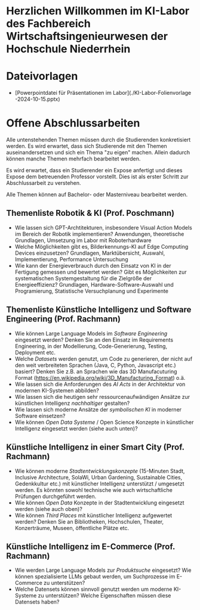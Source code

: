 # Herzlichen Willkommen im KI-Labor des Fachbereich Wirtschaftsingenieurwesen der Hochschule Niederrhein


# Dateivorlagen
* [Powerpointdatei für Präsentationen im Labor](./KI-Labor-Folienvorlage -2024-10-15.pptx)



# Offene Abschlussarbeiten
Alle untenstehenden Themen müssen durch die Studierenden konkretisiert werden. Es wird erwartet, dass sich Studierende mit den Themen auseinandersetzen und sich ein Thema "zu eigen" machen. Allein dadurch können manche Themen mehrfach bearbeitet werden.

Es wird erwartet, dass ein Studierender ein Expose anfertigt und dieses Expose dem betreuenden Professor vorstellt. Dies ist als erster Schritt zur Abschlussarbeit zu verstehen.

Alle Themen können auf Bachelor- oder Masterniveau bearbeitet werden.

## Themenliste Robotik & KI  (Prof. Poschmann)
- Wie lassen sich GPT-Archtitekturen, insbesondere Visual Action Models im Bereich der Robotik implementieren? Anwendungen, theoretische Grundlagen, Umsetzung im Labor mit Roboterhardware
- Welche Möglichkeiten gibt es, Bilderkennungs-KI auf Edge Computing Devices einzusetzen? Grundlagen, Marktübersicht, Auswahl, Implementierung, Performance Untersuchung
- Wie kann der Energieverbrauch durch den Einsatz von KI in der Fertigung gemessen und bewertet werden? Gibt es Möglichkeiten zur systematischen Systemgestaltung für die Zielgröße der Energieeffizienz? Grundlagen, Hardware-Software-Auswahl und Programierung, Statistische Versuchplanung und Experimente


## Themenliste Künstliche Intelligenz und Software Engineering (Prof. Rachmann)

- Wie können Large Language Models im *Software Engineering* eingesetzt werden? Denken Sie an den Einsatz im Requirements Engineering, in der Modellierung, Code-Generierung, Testing, Deployment etc.
- Welche *Datasets* werden genutzt, um Code zu generieren, der nicht auf den weit verbreiteten Sprachen (Java, C, Python, Javascript etc.) basiert? Denken Sie z.B. an Sprachen wie das 3D Manufacuturing Format (https://en.wikipedia.org/wiki/3D_Manufacturing_Format) o.ä.
- Wie lassen sich die Anforderungen des *AI Acts* in der Architektur von modernen KI-Systemen abbilden?
- Wie lassen sich die heutigen sehr ressourcenaufwändigen Ansätze zur künstlichen Intelligenz *nachhaltiger* gestalten?
- Wie lassen sich moderne Ansätze der *symbolischen KI* in moderner Software einsetzen?
- Wie können *Open Data Systeme* / Open Science Konzepte in künstlicher Intelligenz eingesetzt werden (siehe auch unten)?

## Künstliche Intelligenz in einer Smart City (Prof. Rachmann)

- Wie können moderne *Stadtentwicklungskonzepte* (15-Minuten Stadt, Inclusive Architecture, SolaWi, Urban Gardening, Sustainable Cities, Gedenkkultur etc.) mit künstlicher Intelligenz unterstützt / umgesetzt werden. Es könnten sowohl technische wie auch wirtschaftliche Prüfungen durchgeführt werden.
- Wie können *Open Data* Konzepte in der Stadtentwicklung eingesetzt werden (siehe auch oben)?
- Wie können *Third Places* mit künstlicher Intelligenz aufgewertet werden? Denken Sie an Bibliotheken, Hochschulen, Theater, Konzerträume, Museen, öffentliche Plätze etc.


## Künstliche Intelligenz im E-Commerce (Prof. Rachmann)

- Wie werden Large Language Models zur *Produktsuche* eingesetzt? Wie können spezialisierte LLMs gebaut werden, um Suchprozesse im E-Commerce zu unterstützen?
- Welche Datensets können sinnvoll genutzt werden um moderne KI-Systeme zu unterstützen? Welche Eigenschaften müssen diese Datensets haben?
